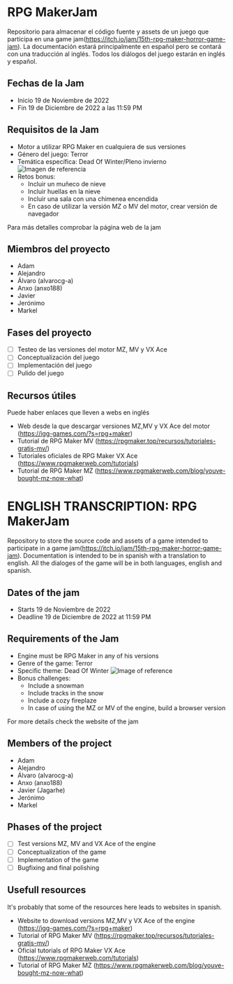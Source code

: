 # RPG MakerJam
Repositorio para almacenar el código fuente y assets de un juego que participa en una game jam(https://itch.io/jam/15th-rpg-maker-horror-game-jam).
La documentación estará principalmente en español pero se contará con una traducción al inglés. 
Todos los diálogos del juego estarán en inglés y español.

## Fechas de la Jam
- Inicio 19 de Noviembre de 2022
- Fin 19 de Diciembre de 2022 a las 11:59 PM

## Requisitos de la Jam
- Motor a utilizar RPG Maker en cualquiera de sus versiones
- Género del juego: Terror
- Temática específica: Dead Of Winter/Pleno invierno
![Imagen de referencia](/Docs/Im%C3%A1genes/referencia-para-readme.jpg)
- Retos bonus:
    - Incluir un muñeco de nieve
    - Incluir huellas en la nieve
    - Incluir una sala con una chimenea encendida
    - En caso de utilizar la versión MZ o MV del motor, crear versión de navegador

Para más detalles comprobar la página web de la jam
## Miembros del proyecto
- Adam
- Alejandro
- Álvaro (alvarocg-a)
- Anxo (anxo188)
- Javier
- Jerónimo
- Markel

## Fases del proyecto
- [ ] Testeo de las versiones del motor MZ, MV y VX Ace
- [ ] Conceptualización del juego
- [ ] Implementación del juego
- [ ] Pulido del juego

## Recursos útiles
Puede haber enlaces que lleven a webs en inglés

- Web desde la que descargar versiones MZ,MV y VX Ace del motor (https://igg-games.com/?s=rpg+maker)
- Tutorial de RPG Maker MV (https://rpgmaker.top/recursos/tutoriales-gratis-mv/)
- Tutoriales oficiales de RPG Maker VX Ace (https://www.rpgmakerweb.com/tutorials)
- Tutorial de RPG Maker MZ (https://www.rpgmakerweb.com/blog/youve-bought-mz-now-what)


# ENGLISH TRANSCRIPTION: RPG MakerJam
Repository to store the source code and assets of a game intended to participate in a game jam(https://itch.io/jam/15th-rpg-maker-horror-game-jam).
Documentation is intended to be in spanish with a translation to english. 
All the dialoges of the game will be in both languages, english and spanish.

## Dates of the jam
- Starts 19 de Noviembre de 2022
- Deadline 19 de Diciembre de 2022 at 11:59 PM

## Requirements of the Jam
- Engine must be RPG Maker in any of his versions
- Genre of the game: Terror
- Specific theme: Dead Of Winter
![Image of reference](/Docs/Im%C3%A1genes/referencia-para-readme.jpg)
- Bonus challenges:
    - Include a snowman
    - Include tracks in the snow
    - Include a cozy fireplaze
    - In case of using the MZ or MV of the engine, build a browser version

For more details check the website of the jam
## Members of the project
- Adam
- Alejandro
- Álvaro (alvarocg-a)
- Anxo (anxo188)
- Javier (Jagarhe)
- Jerónimo
- Markel

## Phases of the project
- [ ] Test versions MZ, MV and VX Ace of the engine
- [ ] Conceptualization of the game
- [ ] Implementation of the game
- [ ] Bugfixing and final polishing

## Usefull resources
It's probably that some of the resources here leads to websites in spanish.

- Website to download versions MZ,MV y VX Ace of the engine (https://igg-games.com/?s=rpg+maker)
- Tutorial of RPG Maker MV (https://rpgmaker.top/recursos/tutoriales-gratis-mv/)
- Oficial tutorials of RPG Maker VX Ace (https://www.rpgmakerweb.com/tutorials)
- Tutorial of RPG Maker MZ (https://www.rpgmakerweb.com/blog/youve-bought-mz-now-what)
